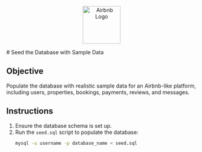 <p align="center">
  <img src="https://upload.wikimedia.org/wikipedia/commons/thumb/6/69/Airbnb_Logo_Bélo.svg/2560px-Airbnb_Logo_Bélo.svg.png" alt="Airbnb Logo" width="100"/>
</p>
# Seed the Database with Sample Data

## Objective
Populate the database with realistic sample data for an Airbnb-like platform, including users, properties, bookings, payments, reviews, and messages.

## Instructions
1. Ensure the database schema is set up.
2. Run the `seed.sql` script to populate the database:
   ```bash
   mysql -u username -p database_name < seed.sql

